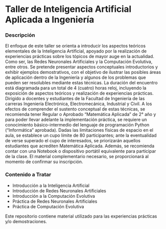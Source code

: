 # Taller de Inteligencia Artificial Aplicada a Ingeniería #

### Descripción ###

El enfoque de este taller se orienta a introducir los aspectos teóricos elementales de la Inteligencia Artificial, apoyado por la realización de experiencias prácticas sobre los tópicos de mayor auge en la actualidad. Como ser, las Redes Neuronales Artificiales y la Computación Evolutiva, entre otros. Se pretende presentar aspectos conceptuales introductorios y exhibir ejemplos demostrativos, con el objetivo de ilustrar las posibles áreas de aplicación dentro de la Ingeniería y algunos de los problemas que pueden ser resolubles mediante estas técnicas.
La duración del encuentro está diagramada para un total de 4 (cuatro) horas reloj, incluyendo la exposición de aspectos teóricos y realización de experiencias prácticas.
Dirigido a docentes y estudiantes de la Facultad de Ingeniería de las carreras Ingeniería Electrónica, Electromecánica, Industrial y Civil. A los efectos de comprender el sustento conceptual de estas técnicas, se recomienda tener Regular o Aprobado “Matemática Aplicada” de 2° año y para poder llevar adelante la implementación práctica, se requiere un conocimiento básico-intermedio del lenguaje de programación Python (“Informática” aprobada). Dadas las limitaciones físicas de espacio en el aula, se establece un cupo límite de 80 participantes; ante la eventualidad de verse superado el cupo de interesados, se priorizarán aquellos estudiantes que acrediten Matemática Aplicada. Además, se recomienda contar con una Notebook o dispositivo portátil equivalente para participar de la clase. El material complementario necesario, se proporcionará al momento de confirmar su inscripción.

### Contenido a Tratar ###

* Introducción a la Inteligencia Artificial
* Introducción de Redes Neuronales Artificiales
* Introducción a la Computación Evolutiva
* Práctica de Redes Neuronales Artificiales
* Práctica de Computación Evolutiva

Este repositorio contiene material utilizado para las experiencias prácticas y/o demostraciones.

